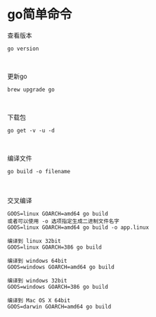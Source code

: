 # go简单命令

查看版本
```
go version
```
<br>

更新go
```
brew upgrade go
```
<br>

下载包
```
go get -v -u -d
```
<br>

编译文件
```
go build -o filename
```
<br>
<br>
交叉编译

```编译到 linux 64bit
GOOS=linux GOARCH=amd64 go build
或者可以使用 -o 选项指定生成二进制文件名字
GOOS=linux GOARCH=amd64 go build -o app.linux

编译到 linux 32bit
GOOS=linux GOARCH=386 go build

编译到 windows 64bit
GOOS=windows GOARCH=amd64 go build

编译到 windows 32bit
GOOS=windows GOARCH=386 go build

编译到 Mac OS X 64bit
GOOS=darwin GOARCH=amd64 go build
```


